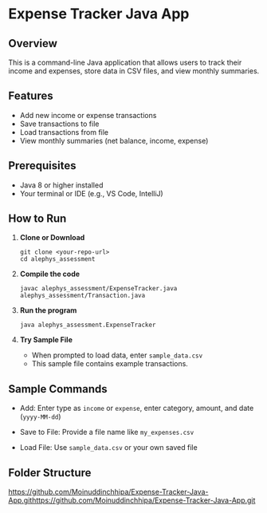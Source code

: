 # Expense Tracker Java App

## Overview

This is a command-line Java application that allows users to track their income and expenses, store data in CSV files, and view monthly summaries.

## Features

- Add new income or expense transactions
- Save transactions to file
- Load transactions from file
- View monthly summaries (net balance, income, expense)

## Prerequisites

- Java 8 or higher installed
- Your terminal or IDE (e.g., VS Code, IntelliJ)

## How to Run

1. **Clone or Download**
    ```
    git clone <your-repo-url>
    cd alephys_assessment
    ```

2. **Compile the code**
    ```
    javac alephys_assessment/ExpenseTracker.java alephys_assessment/Transaction.java
    ```

3. **Run the program**
    ```
    java alephys_assessment.ExpenseTracker
    ```

4. **Try Sample File**
    - When prompted to load data, enter `sample_data.csv`
    - This sample file contains example transactions.

## Sample Commands

- Add: Enter type as `income` or `expense`, enter category, amount, and date (`yyyy-MM-dd`)

- Save to File: Provide a file name like `my_expenses.csv`
- Load File: Use `sample_data.csv` or your own saved file

## Folder Structure

https://github.com/Moinuddinchhipa/Expense-Tracker-Java-App.githttps://github.com/Moinuddinchhipa/Expense-Tracker-Java-App.git
